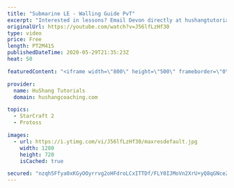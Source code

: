 ```yaml
---
title: "Submarine LE - Walling Guide PvT"
excerpt: "Interested in lessons? Email Devon directly at hushangtutorials@outlook.com ------------------------------------------------------------------------------------------------------- Want to support HuShang Tutorials directly? Patreon is a website where you can contribute a monthly donation that will help"
originalUrl: https://youtube.com/watch?v=J56lfLzHf30
type: video
price: Free
length: PT2M41S
publishedDateTime: 2020-05-29T21:35:23Z
heat: 50

featuredContent: "<iframe width=\"800\" height=\"500\" frameborder=\"0\" src=\"https://www.youtube.com/embed/J56lfLzHf30\" allow=\"accelerometer; autoplay; encrypted-media; gyroscope; picture-in-picture\" allowfullscreen></iframe>"

provider:
  name: HuShang Tutorials
  domain: hushangcoaching.com

topics:
  - StarCraft 2
  - Protoss

images:
  - url: https://i.ytimg.com/vi/J56lfLzHf30/maxresdefault.jpg
    width: 1280
    height: 720
    isCached: true

secured: "nzqh5Ffya0xKGyOOyrrvg2oHFdroLCxITTDf/FLY0IJMoVn2XrU+yQ8qGNceZJ7xEOyGjAkBTrkMOkKJ0CrYUtgBpL86rjl2TP93XNA4GwkhSaZjZEDFKi2+5na0z/AlEiJRASCaNfHRJw4Jl2tZfVdzIJWBDuOhKT1SSr+i5r2Ep//73VJR/tyA0NiSBDANFLr+ofbizInPGBP9uLGM8ETrbYgLu3FQ3srleXIYNzNxn1C/TrZlidiiHjaYCH0WiiTmH4MYeyme8OVQCO0/fXu9m8m6WT2bUWcZHjYlaz3ZZ2nhJl7yba/5huvACJSJqKlo3TRIrV7h/5C3OpW4eovI7BPBzyFhSkyp3zLgIIiYeaktBQbEtCncFUdkNub27k39u7gUIa30E8ZZJvnumAR5ZHN/b1eSbIITkvSTFfM=;e8XJT3U/QRu4zA9I8MpBNQ=="
---
```


